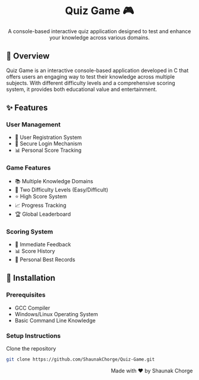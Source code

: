<div align="center">

# Quiz Game 🎮

A console-based interactive quiz application designed to test and enhance your knowledge across various domains.

</div>


## 📖 Overview

Quiz Game is an interactive console-based application developed in C that offers users an engaging way to test their knowledge across multiple subjects. With different difficulty levels and a comprehensive scoring system, it provides both educational value and entertainment.

## ✨ Features

### User Management
- 👤 User Registration System
- 🔐 Secure Login Mechanism
- 📊 Personal Score Tracking

### Game Features
- 📚 Multiple Knowledge Domains
- 🎯 Two Difficulty Levels (Easy/Difficult)
- ⭐ High Score System
- 📈 Progress Tracking
- 🏆 Global Leaderboard

### Scoring System
- 🎯 Immediate Feedback
- 📊 Score History
- 🏅 Personal Best Records

<!---
## 🎮 Usage

### First Time Users
1. Select 'Register' option
2. Create username and password
3. Login with credentials
4. Start playing!

### Returning Users
1. Select 'Login' option
2. Enter credentials
3. Choose topic and difficulty
4. Begin quiz

### Detailed Gameplay Guide 🎯

1. **Start the Game**
   - Register as a new user or login with existing credentials
   - Secure authentication system ensures data privacy

2. **Select Topic**
   - Choose from 6 different categories
   - Each topic has unique sets of questions
   - Topics range from History to Sports

3. **Choose Difficulty**
   - Select Easy or Difficult mode
   - Different question sets for each difficulty level
   - Challenge yourself with harder questions

4. **Play the Quiz**
   - Answer multiple choice questions
   - Get immediate feedback on your answers
   - Accumulate points for correct answers
   - Track your progress as you go

5. **View Scores**
   - Check your final score
   - Compare with high scores
   - Save your progress
   - View global leaderboard

--->

## 🚀 Installation

### Prerequisites
- GCC Compiler
- Windows/Linux Operating System
- Basic Command Line Knowledge

### Setup Instructions

 Clone the repository
```bash
git clone https://github.com/ShaunakChorge/Quiz-Game.git
```

<div align="right">
  <p>Made with ❤️ by Shaunak Chorge</p>
</div>
